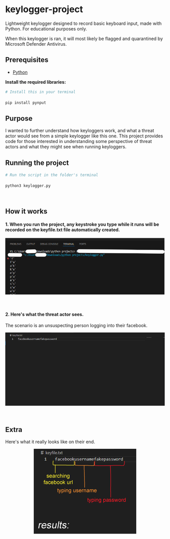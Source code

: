 # keylogger-project
Lightweight keylogger designed to record basic keyboard input, made with Python.
For educational purposes only.

When this keylogger is ran, it will most likely be flagged and quarantined by Microsoft Defender Antivirus.
## Prerequisites
- [Python](https://www.python.org/downloads/)

**Install the required libraries:**
```bash
# Install this in your terminal

pip install pynput
```

## Purpose
I wanted to further understand how keyloggers work, and what a threat actor would see from a simple keylogger like this one. This project provides code for those interested in understanding some perspective of threat actors and what they might see when running keyloggers.

## Running the project
```bash
# Run the script in the folder's terminal

python3 keylogger.py
```
<br>

## How it works
#### 1. When you run the project, any keystroke you type while it runs will be recorded on the keyfile.txt file automatically created.

<p align="center">
  <img src="screenshot1.png" alt="Terminal" style="max-width:100%;">
</p>

<br>

#### 2. Here's what the threat actor sees.
The scenario is an unsuspecting person logging into their facebook.
<br>
<p align="center">
  <img src="screenshot2.png" alt="Terminal" style="max-width:100%;">
</p>
<br>
 
## Extra
Here's what it really looks like on their end.

<p align="center">
  <img src="screenshot3.png" alt="Terminal" style="max-width:100%;">
</p>

